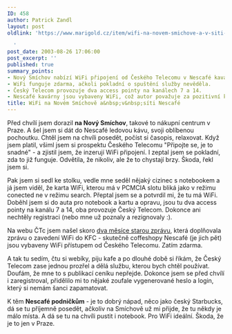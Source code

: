 ```yaml
---
ID: 458
author: Patrick Zandl
layout: post
oldlink: 'https://www.marigold.cz/item/wifi-na-novem-smichove-a-v-siti-nescafe

  '
post_date: 2003-08-26 17:06:00
post_excerpt: ''
published: true
summary_points:
- Nový Smíchov nabízí WiFi připojení od Českého Telecomu v Nescafé kavárně.
- WiFi funguje zdarma, ačkoli pokladní o spuštění služby nevěděla.
- Český Telecom provozuje dva access pointy na kanálech 7 a 14.
- Nescafé kavárny jsou vybaveny WiFi, což autor považuje za pozitivní krok.
title: WiFi na Novém Smíchově a&nbsp;v&nbsp;síti Nescafé
---
```


<p>
Před chvílí jsem dorazil <STRONG>na Nový Smíchov</STRONG>, takové to nákupní centrum v Praze. A šel jsem si dát do Nescafé ledovou kávu, svoji oblíbenou pochoutku. Chtěl jsem na chvíli posedět, počíst si časopis, relaxovat. Když jsem platil, všiml jsem si prospektu Českého Telecomu "Připojte se, je to snadné" - a zjistil jsem, že inzerují WiFi připojení. I zeptal jsem se pokladní, zda to již funguje. Odvětila, že nikoliv, ale že to chystají brzy. Škoda, řekl jsem si. </p>

<p>
Pak jsem si sedl ke stolku, vedle mne seděl nějaký cizinec s notebookem a já jsem viděl, že karta WiFi, kterou má v PCMCIA slotu bliká jako v režimu conected ne v režimu search. Přeptal jsem se a potvrdil mi, že tu má WiFi. Doběhl jsem si do auta pro notebook a kartu a opravu, jsou tu dva access pointy na kanálu 7 a 14, oba provozuje Český Telecom. Dokonce ani nechtěly registraci (nebo mne už poznaly a rezignovaly :).</p>

<p>
Na webu ČTc jsem našel skoro <A href="http://www.telecom.cz/wifi/" target=_blank>dva měsíce starou zprávu</A>, která doplňovala zprávu o zavedení WiFi do KFC - skutečně coffeshopy Nescafé (je jich pět) jsou vybaveny WiFi přístupem od Českého Telecomu. Zatím zdarma. </p>

<p>
A tak tu sedím, čtu si webíky, piju kafe a po dlouhé době si říkám, že Český Telecom zase jednou prozřel a dělá službu, kterou bych chtěl používat. Doufám, že mne to s publikací ceníku nepřejde. Dokonce jsem se před chvílí i zaregistroval, přidělilo mi to nějaké zoufale vygenerované heslo a login, který si nemám šanci zapamatovat. </p>

<p>
K těm <STRONG>Nescafé podničkům</STRONG> - je to dobrý nápad, něco jako český Starbucks, dá se tu příjemně posedět, ačkoliv na Smíchově už mi přijde, že tu někdy je málo místa. A dá se tu na chvíli pustit i notebook. Pro WiFi ideální. Škoda, že je to jen v Praze.</p>
